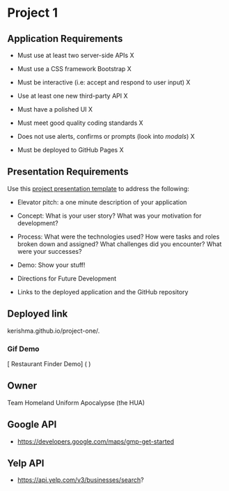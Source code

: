 # Project 1

## Application Requirements

* Must use at least two server-side APIs X

* Must use a CSS framework Bootstrap X

* Must be interactive (i.e: accept and respond to user input) X

* Use at least one new third-party API X

* Must have a polished UI X

* Must meet good quality coding standards X

* Does not use alerts, confirms or prompts (look into _modals_) X

* Must be deployed to GitHub Pages X


## Presentation Requirements

Use this [project presentation template](https://docs.google.com/presentation/d/1_u8TKy5zW5UlrVQVnyDEZ0unGI2tjQPDEpA0FNuBKAw/edit?usp=sharing) to address the following: 

* Elevator pitch: a one minute description of your application

* Concept: What is your user story? What was your motivation for development?

* Process: What were the technologies used? How were tasks and roles broken down and assigned? What challenges did you encounter? What were your successes?

* Demo: Show your stuff!

* Directions for Future Development

* Links to the deployed application and the GitHub repository

## Deployed link
kerishma.github.io/project-one/.

### Gif Demo 
[ Restaurant Finder Demo] (  )

## Owner
Team Homeland Uniform Apocalypse (the HUA)


## Google API
* https://developers.google.com/maps/gmp-get-started

## Yelp API
* https://api.yelp.com/v3/businesses/search?